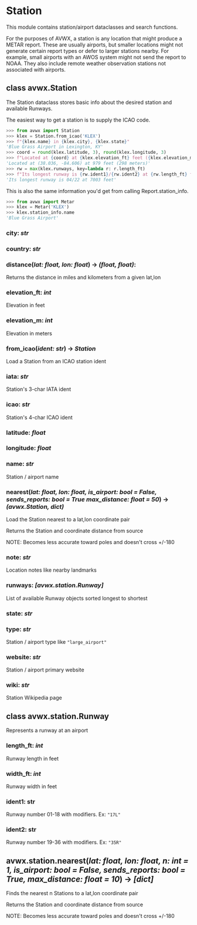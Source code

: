 # Station

This module contains station/airport dataclasses and search functions.

For the purposes of AVWX, a station is any location that might produce a METAR report. These are usually airports, but smaller locations might not generate certain report types or defer to larger stations nearby. For example, small airports with an AWOS system might not send the report to NOAA. They also include remote weather observation stations not associated with airports.

## class avwx.Station

The Station dataclass stores basic info about the desired station and available Runways.

The easiest way to get a station is to supply the ICAO code.

```python
>>> from avwx import Station
>>> klex = Station.from_icao('KLEX')
>>> f"{klex.name} in {klex.city}, {klex.state}"
'Blue Grass Airport in Lexington, KY'
>>> coord = round(klex.latitude, 3), round(klex.longitude, 3)
>>> f"Located at {coord} at {klex.elevation_ft} feet ({klex.elevation_m} meters)"
'Located at (38.036, -84.606) at 979 feet (298 meters)'
>>> rw = max(klex.runways, key=lambda r: r.length_ft)
>>> f"Its longest runway is {rw.ident1}/{rw.ident2} at {rw.length_ft} feet"
'Its longest runway is 04/22 at 7003 feet'
```

This is also the same information you'd get from calling Report.station_info.

```python
>>> from avwx import Metar
>>> klex = Metar('KLEX')
>>> klex.station_info.name
'Blue Grass Airport'
```

### **city**: *str*

### **country**: *str*

### **distance**(*lat: float, lon: float*) -> *(float, float)*:

Returns the distance in miles and kilometers from a given lat,lon

### **elevation_ft**: *int*

Elevation in feet

### **elevation_m**: *int*

Elevation in meters

### **from_icao**(*ident: str*) -> *Station*

Load a Station from an ICAO station ident

### **iata**: *str*

Station's 3-char IATA ident

### **icao**: *str*

Station's 4-char ICAO ident

### **latitude**: *float*

### **longitude**: *float*

### **name**: *str*

Station / airport name

### **nearest**(*lat: float, lon: float, is_airport: bool = False, sends_reports: bool = True max_distance: float = 50*) -> *(avwx.Station, dict)*

Load the Station nearest to a lat,lon coordinate pair

Returns the Station and coordinate distance from source

NOTE: Becomes less accurate toward poles and doesn't cross +/-180

### **note**: *str*

Location notes like nearby landmarks

### **runways**: *[avwx.station.Runway]*

List of available Runway objects sorted longest to shortest

### **state**: *str*

### **type**: *str*

Station / airport type like `"large_airport"`

### **website**: *str*

Station / airport primary website

### **wiki**: *str*

Station Wikipedia page

## class avwx.station.Runway

Represents a runway at an airport

### **length_ft**: *int*

Runway length in feet

### **width_ft**: *int*

Runway width in feet

### **ident1**: str

Runway number 01-18 with modifiers. Ex: `"17L"`

### **ident2**: str

Runway number 19-36 with modifiers. Ex: `"35R"`

## avwx.station.**nearest**(*lat: float, lon: float, n: int = 1, is_airport: bool = False, sends_reports: bool = True, max_distance: float = 10*) -> *[dict]*

Finds the nearest n Stations to a lat,lon coordinate pair

Returns the Station and coordinate distance from source

NOTE: Becomes less accurate toward poles and doesn't cross +/-180
